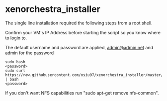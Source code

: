 # xenorchestra_installer

The single line installation required the following steps from a root shell. 

Confirm your VM's IP Address before starting the script so you know where to login to. 

The default username and password are applied, admin@admin.net and admin for the password

    sudo bash
    <password>
    sudo curl https://raw.githubusercontent.com/osiu97/xenorchestra_installer/master/xo_install.sh | bash
    <password>
    
    
If you don't want NFS capabilities run "sudo apt-get remove nfs-common".
